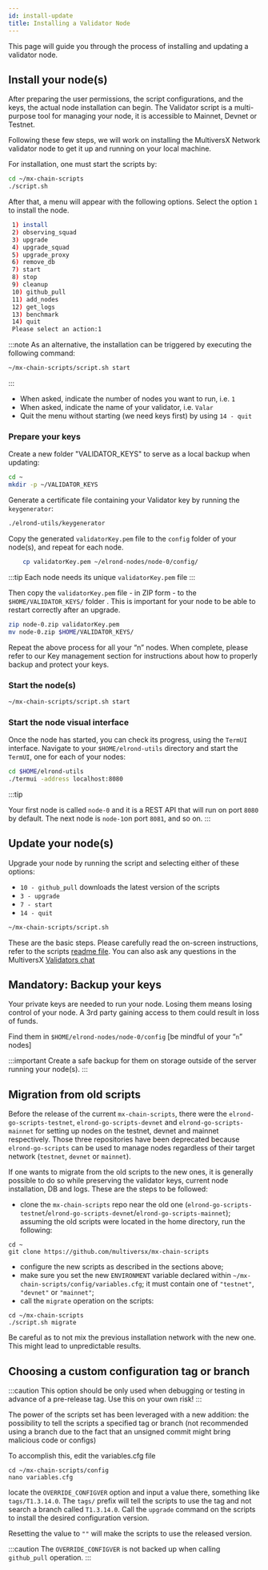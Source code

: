 ```yaml
---
id: install-update
title: Installing a Validator Node
---
```


[comment]: # (mx-abstract)

This page will guide you through the process of installing and updating a validator node.

[comment]: # (mx-context-auto)

## **Install your node(s)**

After preparing the user permissions, the script configurations, and the keys, the actual node installation can begin. The Validator script is a multi-purpose tool for managing your node, it is accessible to Mainnet, Devnet or Testnet.

Following these few steps, we will work on installing the MultiversX Network validator node to get it up and running on your local machine.

For installation, one must start the scripts by:

```bash
cd ~/mx-chain-scripts
./script.sh
```

After that, a menu will appear with the following options. Select the option `1` to install the node.

```bash
 1) install
 2) observing_squad
 3) upgrade
 4) upgrade_squad
 5) upgrade_proxy
 6) remove_db
 7) start
 8) stop
 9) cleanup
 10) github_pull
 11) add_nodes
 12) get_logs
 13) benchmark
 14) quit
 Please select an action:1
```

:::note
As an alternative, the installation can be triggered by executing the following command:

```bash
~/mx-chain-scripts/script.sh start
```
:::

- When asked, indicate the number of nodes you want to run, i.e. `1`
- When asked, indicate the name of your validator, i.e. `Valar`
- Quit the menu without starting (we need keys first) by using `14 - quit`

[comment]: # (mx-context-auto)

### **Prepare your keys**

Create a new folder "VALIDATOR_KEYS" to serve as a local backup when updating:

```bash
cd ~
mkdir -p ~/VALIDATOR_KEYS

```

Generate a certificate file containing your Validator key by running the `keygenerator`:

```bash
./elrond-utils/keygenerator

```

Copy the generated `validatorKey.pem` file to the `config` folder of your node(s), and repeat for each node.

```bash
    cp validatorKey.pem ~/elrond-nodes/node-0/config/

```

:::tip
Each node needs its unique `validatorKey.pem` file
:::

Then copy the `validatorKey.pem` file - in ZIP form - to the `$HOME/VALIDATOR_KEYS/` folder . This is important for your node to be able to restart correctly after an upgrade.

```bash
zip node-0.zip validatorKey.pem
mv node-0.zip $HOME/VALIDATOR_KEYS/

```

Repeat the above process for all your “n” nodes. When complete, please refer to our Key management section for instructions about how to properly backup and protect your keys.

[comment]: # (mx-context-auto)

### **Start the node(s)**

```bash
~/mx-chain-scripts/script.sh start
```

[comment]: # (mx-context-auto)

### **Start the node visual interface**

Once the node has started, you can check its progress, using the `TermUI` interface. Navigate to your `$HOME/elrond-utils` directory and start the `TermUI`, one for each of your nodes:

```bash
cd $HOME/elrond-utils
./termui -address localhost:8080
```

:::tip

Your first node is called `node-0` and it is a REST API that will run on port `8080` by default. The next node is `node-1`on port `8081`, and so on.
:::

[comment]: # (mx-context-auto)

## **Update your node(s)**

Upgrade your node by running the script and selecting either of these options:

- `10 - github_pull` downloads the latest version of the scripts
- `3 - upgrade`
- `7 - start`
- `14 - quit`

```bash
~/mx-chain-scripts/script.sh
```

These are the basic steps. Please carefully read the on-screen instructions, refer to the scripts [readme file](https://github.com/multiversx/mx-chain-scripts/blob/master/README.md). You can also ask any questions in the MultiversX [Validators chat](https://t.me/MultiversXValidators)

[comment]: # (mx-context-auto)

## **Mandatory: Backup your keys**

Your private keys are needed to run your node. Losing them means losing control of your node. A 3rd party gaining access to them could result in loss of funds.

Find them in `$HOME/elrond-nodes/node-0/config` [be mindful of your “`n`” nodes]

:::important
Create a safe backup for them on storage outside of the server running your node(s).
:::

[comment]: # (mx-context-auto)

## **Migration from old scripts**

Before the release of the current `mx-chain-scripts`, there were the `elrond-go-scripts-testnet`, `elrond-go-scripts-devnet` and `elrond-go-scripts-mainnet` for setting up nodes
on the testnet, devnet and mainnet respectively. Those three repositories have been deprecated because `elrond-go-scripts` can be used to manage nodes regardless of their target network (`testnet`, `devnet` or `mainnet`).

If one wants to migrate from the old scripts to the new ones, it is generally possible to do so while preserving the validator keys, current node installation, DB and logs.
These are the steps to be followed:

- clone the `mx-chain-scripts` repo near the old one (`elrond-go-scripts-testnet`/`elrond-go-scripts-devnet`/`elrond-go-scripts-mainnet`); assuming the old scripts were located in the home directory, run the following:

```
cd ~
git clone https://github.com/multiversx/mx-chain-scripts
```

- configure the new scripts as described in the sections above;
- make sure you set the new `ENVIRONMENT` variable declared within `~/mx-chain-scripts/config/variables.cfg`; it must contain one of `"testnet"`, `"devnet"` or `"mainnet"`;
- call the `migrate` operation on the scripts:

```
cd ~/mx-chain-scripts
./script.sh migrate
```

Be careful as to not mix the previous installation network with the new one. This might lead to unpredictable results.

[comment]: # (mx-context-auto)

## **Choosing a custom configuration tag or branch**

:::caution
This option should be only used when debugging or testing in advance of a pre-release tag.
Use this on your own risk!
:::

The power of the scripts set has been leveraged with a new addition: the possibility to tell the scripts a specified tag
or branch (not recommended using a branch due to the fact that an unsigned commit might bring malicious code or configs)

To accomplish this, edit the variables.cfg file

```
cd ~/mx-chain-scripts/config
nano variables.cfg
```

locate the `OVERRIDE_CONFIGVER` option and input a value there, something like `tags/T1.3.14.0`.
The `tags/` prefix will tell the scripts to use the tag and not search a branch called `T1.3.14.0`.
Call the `upgrade` command on the scripts to install the desired configuration version.

Resetting the value to `""` will make the scripts to use the released version.

:::caution
The `OVERRIDE_CONFIGVER` is not backed up when calling `github_pull` operation.
:::
